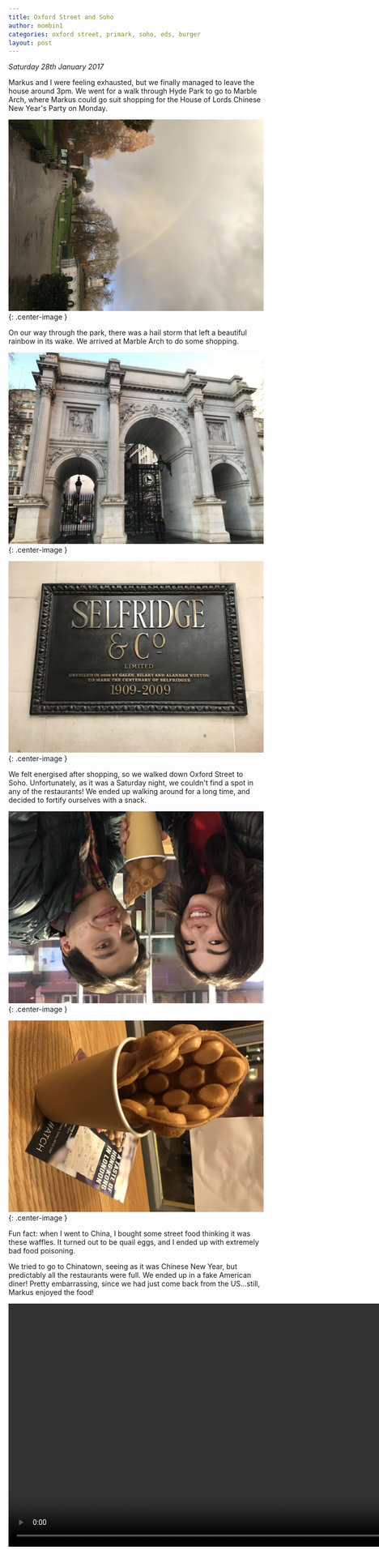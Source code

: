 ```yaml
---
title: Oxford Street and Soho
author: mombin1
categories: oxford street, primark, soho, eds, burger
layout: post
---
```


*Saturday 28th January 2017*

Markus and I were feeling exhausted, but we finally managed to leave the house
around 3pm. We went for a walk through Hyde Park to go to Marble Arch, where
Markus could go suit shopping for the House of Lords Chinese New Year's Party
on Monday.

![01](/assets/2017-01-28-oxford-street/01.jpg){: .center-image }

On our way through the park, there was a hail storm that left a beautiful
rainbow in its wake. We arrived at Marble Arch to do some shopping.

![02](/assets/2017-01-28-oxford-street/02.jpg){: .center-image }

![03](/assets/2017-01-28-oxford-street/03.jpg){: .center-image }

We felt energised after shopping, so we walked down Oxford Street to Soho.
Unfortunately, as it was a Saturday night, we couldn't find a spot in any of
the restaurants! We ended up walking around for a long time, and decided to
fortify ourselves with a snack.

![04](/assets/2017-01-28-oxford-street/04.jpg){: .center-image }

![05](/assets/2017-01-28-oxford-street/05.jpg){: .center-image }

Fun fact: when I went to China, I bought some street food thinking it was these
waffles. It turned out to be quail eggs, and I ended up with extremely bad food
poisoning.

We tried to go to Chinatown, seeing as it was Chinese New Year, but predictably
all the restaurants were full. We ended up in a fake American diner! Pretty
embarrassing, since we had just come back from the US...still, Markus enjoyed
the food!

<video height="480" class="center-image" controls>
  <source src="/assets/2017-01-28-oxford-street/06.webm">
</video>

